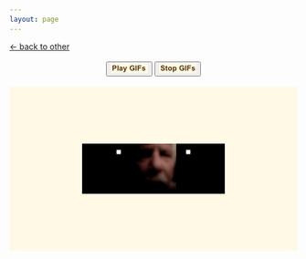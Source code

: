 ```yaml
---
layout: page
---
```

<script>document.title="𝗯𝘂𝗹𝗹𝘁𝗼𝘄𝗻.𝟮𝟬𝟮𝟮 | pride"</script>

<style>
.table{
	display:block;
	text-align:center;
	padding:100px;
	background:#fff9e6;
	margin:auto;
}
.row { 
	display:block;
	text-align:center;
	background:#000000;
	width:250px;
	margin:auto;
	height:88px;
}
.cell {
	display:inline-block;
}
img {
	margin:0;
}
@media only screen and (max-width:479px) {
	.table {
	padding:0;	
	}
}
</style>

<div class="goback">
<a href="/other/">&larr; back to other</a>
</div>
<div style="text-align:center;margin:18px auto 18px auto;">
					<button id="play-gif"><img alt="" src="/images/playg.png" width="65" height="17"></button>
					<button id="stop-gif"><img alt="" src="/images/stopg.png" width="65" height="17"></button>
</div>

<div class="freezeframe">
	<div class="table">
		<div class="row">
			<div class="cell">
				<img src="/images/1.gif" height=80>
			</div>
			<div class="cell">
				<img src="/images/2.gif" height=80>
			</div>
			<div class="cell">
				<img src="/images/3.gif" height=80>
			</div>
		</div>
	</div>
</div>